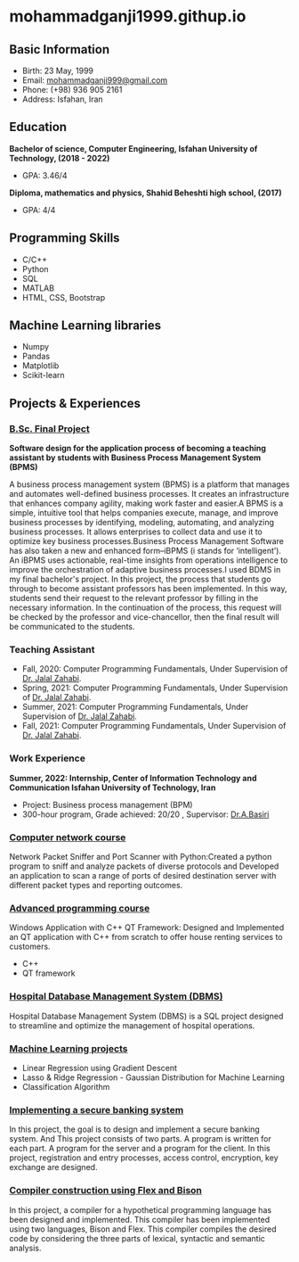 # mohammadganji1999.githup.io

## Basic Information
- Birth: 23 May, 1999
- Email: mohammadganji999@gmail.com
- Phone: (+98) 936 905 2161
- Address: Isfahan, Iran
  
## Education
**Bachelor of science, Computer Engineering, Isfahan University of Technology, (2018 - 2022)**
- GPA: 3.46/4 

**Diploma, mathematics and physics, Shahid Beheshti high school, (2017)**
- GPA: 4/4 


## Programming Skills
- C/C++
- Python
- SQL
- MATLAB
- HTML, CSS, Bootstrap
  
## Machine Learning libraries
- Numpy
- Pandas
- Matplotlib
- Scikit-learn

## Projects & Experiences 

### [B.Sc. Final Project](https://github.com/mohammadganji1999/BPMS)
**Software design for the application process of becoming a teaching assistant by students with Business Process Management System (BPMS)**

A business process management system (BPMS) is a platform that manages and automates well-defined business processes. It creates an infrastructure that enhances company agility, making work faster and easier.A BPMS is a simple, intuitive tool that helps companies execute, manage, and improve business processes by identifying, modeling, automating, and analyzing business processes. It allows enterprises to collect data and use it to optimize key business processes.Business Process Management Software has also taken a new and enhanced form–iBPMS (i stands for ‘intelligent’). An iBPMS uses actionable, real-time insights from operations intelligence to improve the orchestration of adaptive business processes.I used BDMS in my final bachelor's project. In this project, the process that students go through to become assistant professors has been implemented. In this way, students send their request to the relevant professor by filling in the necessary information. In the continuation of the process, this request will be checked by the professor and vice-chancellor, then the final result will be communicated to the students.
### Teaching Assistant 	

- Fall, 2020: Computer Programming Fundamentals, Under Supervision of [Dr. Jalal Zahabi](https://scholar.google.com/citations?hl=en&user=xsY6VrEAAAAJ).
- Spring, 2021: Computer Programming Fundamentals, Under Supervision of [Dr. Jalal Zahabi](https://scholar.google.com/citations?hl=en&user=xsY6VrEAAAAJ).
- Summer, 2021: Computer Programming Fundamentals, Under Supervision of [Dr. Jalal Zahabi](https://scholar.google.com/citations?hl=en&user=xsY6VrEAAAAJ).
- Fall, 2021: Computer Programming Fundamentals, Under Supervision of [Dr. Jalal Zahabi](https://scholar.google.com/citations?hl=en&user=xsY6VrEAAAAJ).

### Work Experience

**Summer, 2022: Internship, Center of Information Technology and Communication Isfahan University of Technology, Iran**
- Project: Business process management (BPM)
- 300-hour program, Grade achieved: 20/20 , Supervisor: [Dr.A.Basiri](https://scholar.google.com/citations?hl=en&user=Tz2cUoQAAAAJ)

### [Computer network course](https://github.com/mohammadganji1999/Network-Packet-Sniffer-and-Port-Scanner-with-Python)
Network Packet Sniffer and Port Scanner with Python:Created a python program to sniff and analyze packets of diverse protocols and Developed an application to scan a range of ports of desired destination server with different packet types and reporting outcomes.

### [Advanced programming course](https://github.com/mohammadganji1999/advanced-programming-project)
Windows Application with C++ QT Framework: Designed and Implemented an QT application with C++ from scratch to offer house renting services to customers.
- C++
- QT framework

### [Hospital Database Management System (DBMS)](https://github.com/mohammadganji1999/Hospital-Management-Database-SQL)
Hospital Database Management System (DBMS) is a SQL project designed to streamline and optimize the management of hospital operations.

### [Machine Learning projects](https://github.com/mohammadganji1999/Machine-Learning-projects)
- Linear Regression using Gradient Descent 
- Lasso & Ridge Regression - Gaussian Distribution for Machine Learning
- Classification Algorithm
  
###  [Implementing a secure banking system](https://github.com/mohammadganji1999/Implementing-a-secure-banking-system)
In this project, the goal is to design and implement a secure banking system. And This project consists of two parts. A program is written for each part. A program for the server and a program for the client. In this project, registration and entry processes, access control, encryption, key exchange are designed.

###  [Compiler construction using Flex and Bison](https://github.com/mohammadganji1999/Compiler-Construction-using-Flex-and-Bison)
In this project, a compiler for a hypothetical programming language has been designed and implemented. This compiler has been implemented using two languages, Bison and Flex. This compiler compiles the desired code by considering the three parts of lexical, syntactic and semantic analysis.
